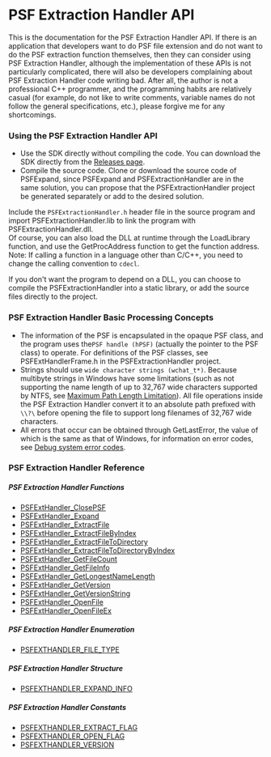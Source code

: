 # PSF Extraction Handler API
This is the documentation for the PSF Extraction Handler API. If there is an application that developers want to do PSF file extension and do not want to do the PSF extraction function themselves, then they can consider using PSF Extraction Handler, although the implementation of these APIs is not particularly complicated, there will also be developers complaining about PSF Extraction Handler code writing bad. After all, the author is not a professional C++ programmer, and the programming habits are relatively casual (for example, do not like to write comments, variable names do not follow the general specifications, etc.), please forgive me for any shortcomings.
### Using the PSF Extraction Handler API
- Use the SDK directly without compiling the code. You can download the SDK directly from the [Releases page](https://github.com/Lourdle/PSFExpand/releases).
- Compile the source code. Clone or download the source code of PSFExpand, since PSFExpand and PSFExtractionHandler are in the same solution, you can propose that the PSFExtractionHandler project be generated separately or add to the desired solution.

Include the `PSFExtractionHandler.h` header file in the source program and import PSFExtractionHandler.lib to link the program with PSFExtractionHandler.dll.  
Of course, you can also load the DLL at runtime through the LoadLibrary function, and use the GetProcAddress function to get the function address.  
Note: If calling a function in a language other than C/C++, you need to change the calling convention to `cdecl`.  

If you don't want the program to depend on a DLL, you can choose to compile the PSFExtractionHandler into a static library, or add the source files directly to the project.
### PSF Extraction Handler Basic Processing Concepts
- The information of the PSF is encapsulated in the opaque PSF class, and the program uses the`PSF handle (hPSF)` (actually the pointer to the PSF class) to operate. For definitions of the PSF classes, see PSFExtHandlerFrame.h in the PSFExtractionHandler project.
- Strings should use `wide character strings (wchat_t*)`. Because multibyte strings in Windows have some limitations (such as not supporting the name length of up to 32,767 wide characters supported by NTFS, see [Maximum Path Length Limitation](https://docs.microsoft.com/en-us/windows/win32/fileio/maximum-file-path-limitation)). All file operations inside the PSF Extraction Handler convert it to an absolute path prefixed with `\\?\` before opening the file to support long filenames of 32,767 wide characters.
- All errors that occur can be obtained through GetLastError, the value of which is the same as that of Windows, for information on error codes, see [Debug system error codes](https://docs.microsoft.com/en-us/windows/win32/debug/system-error-codes).
### PSF Extraction Handler Reference
##### PSF Extraction Handler Functions
- [PSFExtHandler_ClosePSF](APIs/PSFExtHandler_ClosePSF_en.md)
- [PSFExtHandler_Expand](APIs/PSFExtHandler_Expand_en.md)
- [PSFExtHandler_ExtractFile](APIs/PSFExtHandler_ExtractFile_en.md)
- [PSFExtHandler_ExtractFileByIndex](APIs/PSFExtHandler_ExtractFileByIndex_en.md)
- [PSFExtHandler_ExtractFileToDirectory](APIs/PSFExtHandler_ExtractFileToDirectory_en.md)
- [PSFExtHandler_ExtractFileToDirectoryByIndex](APIs/PSFExtHandler_ExtractFileToDirectoryByIndex_en.md)
- [PSFExtHandler_GetFileCount](APIs/PSFExtHandler_GetFileCount_en.md)
- [PSFExtHandler_GetFileInfo](APIs/PSFExtHandler_GetFileInfo_en.md)
- [PSFExtHandler_GetLongestNameLength](APIs/PSFExtHandler_GetLongestNameLength_en.md)
- [PSFExtHandler_GetVersion](APIs/PSFExtHandler_GetVersion_en.md)
- [PSFExtHandler_GetVersionString](APIs/PSFExtHandler_GetVersionString_en.md)
- [PSFExtHandler_OpenFile](APIs/PSFExtHandler_OpenFile_en.md)
- [PSFExtHandler_OpenFileEx](APIs/PSFExtHandler_OpenFileEx_en.md)
##### PSF Extraction Handler Enumeration
- [PSFEXTHANDLER_FILE_TYPE](APIs/PSFEXTHANDLER_FILE_TYPE_en.md)
##### PSF Extraction Handler Structure
- [PSFEXTHANDLER_EXPAND_INFO](APIs/PSFEXTHANDLER_EXPAND_INFO_en.md)
##### PSF Extraction Handler Constants
- [PSFEXTHANDLER_EXTRACT_FLAG](APIs/PSFEXTHANDLER_EXTRACT_FLAG_en.md)
- [PSFEXTHANDLER_OPEN_FLAG](APIs/PSFEXTHANDLER_OPEN_FLAG_en.md)
- [PSFEXTHANDLER_VERSION](APIs/PSFEXTHANDLER_VERSION_en.md)
